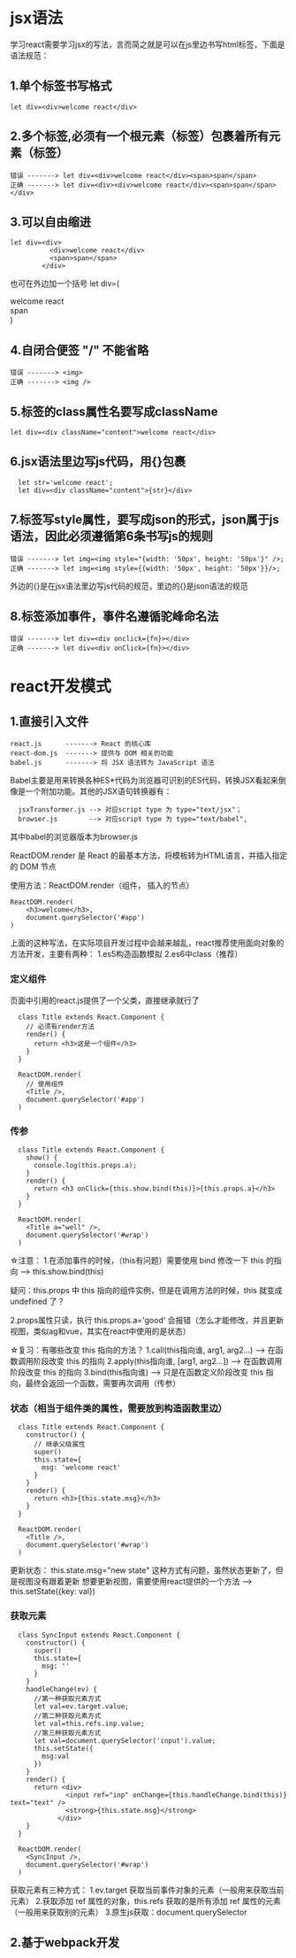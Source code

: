 # jsx语法
学习react需要学习jsx的写法，言而简之就是可以在js里边书写html标签，下面是语法规范：
## 1.单个标签书写格式
    let div=<div>welcome react</div>
    
## 2.多个标签,必须有一个根元素（标签）包裹着所有元素（标签）
    错误 -------> let div=<div>welcome react</div><span>span</span>      
    正确 -------> let div=<div><div>welcome react</div><span>span</span></div>
  
## 3.可以自由缩进
    let div=<div>
              <div>welcome react</div>
              <span>span</span>
            </div>
  也可在外边加一个括号
    let div=(<div>
              <div>welcome react</div>
              <span>span</span>
            </div>)
  
## 4.自闭合便签 "/" 不能省略
    错误 -------> <img>
    正确 -------> <img />
  
## 5.标签的class属性名要写成className
    let div=<div className="content">welcome react</div>
  
## 6.jsx语法里边写js代码，用{}包裹
      let str='welcome react';    
      let div=<div className="content">{str}</div>
  
## 7.标签写style属性，要写成json的形式，json属于js语法，因此必须遵循第6条书写js的规则
    错误 -------> let img=<img style="{width: '50px', height: '50px'}" />;
    正确 -------> let img=<img style={{width: '50px', height: '50px'}}/>;
  外边的{}是在jsx语法里边写js代码的规范，里边的{}是json语法的规范
    
## 8.标签添加事件，事件名遵循驼峰命名法
    错误 -------> let div=<div onclick={fn}></div>
    正确 -------> let div=<div onClick={fn}></div>

# react开发模式
## 1.直接引入文件
    react.js      -------> React 的核心库
    react-dom.js  -------> 提供与 DOM 相关的功能
    babel.js      -------> 将 JSX 语法转为 JavaScript 语法
    
  Babel主要是用来转换各种ES*代码为浏览器可识别的ES代码，转换JSX看起来倒像是一个附加功能。其他的JSX语句转换器有：
  
      jsxTransformer.js --> 对应script type 为 type="text/jsx"；
      browser.js        --> 对应script type 为 type="text/babel",
    
  其中babel的浏览器版本为browser.js
    
  ReactDOM.render 是 React 的最基本方法，将模板转为HTML语言，并插入指定的 DOM 节点
    
  使用方法：ReactDOM.render（组件， 插入的节点）
    
    ReactDOM.render(
        <h3>welcome</h3>,
        document.querySelector('#app')
    )
    
  上面的这种写法，在实际项目开发过程中会越来越乱，react推荐使用面向对象的方法开发，主要有两种：
    1.es5构造函数模拟
    2.es6中class（推荐）
      
### 定义组件
  页面中引用的react.js提供了一个父类，直接继承就行了
  
      class Title extends React.Component {
        // 必须有render方法
        render() {
          return <h3>这是一个组件</h3>
        }
      }

      ReactDOM.render(
        // 使用组件
        <Title />,
        document.querySelector('#app')
      )
      
### 传参
      class Title extends React.Component {
        show() {
          console.log(this.props.a);
        }
        render() {
          return <h3 onClick={this.show.bind(this)}>{this.props.a}</h3>
        }
      }

      ReactDOM.render(
        <Title a="well" />,
        document.querySelector('#wrap')
      )
        
  ☆注意：
  1.在添加事件的时候，（this有问题）需要使用 bind 修改一下 this 的指向 --> this.show.bind(this)

  疑问：this.props 中 this 指向的组件实例，但是在调用方法的时候，this 就变成 undefined 了？

  2.props属性只读，执行 this.props.a='good' 会报错（怎么才能修改，并且更新视图，类似ag和vue，其实在react中使用的是状态）

  ☆复习：有哪些改变 this 指向的方法？
  1.call(this指向谁, arg1, arg2...)     --> 在函数调用阶段改变 this 的指向
  2.apply(this指向谁, [arg1, arg2...])  --> 在函数调用阶段改变 this 的指向
  3.bind(this指向谁)                    --> 只是在函数定义阶段改变 this 指向，最终会返回一个函数，需要再次调用（传参）
      
### 状态（相当于组件类的属性，需要放到构造函数里边）
      class Title extends React.Component {
        constructor() {
          // 继承父级属性
          super()
          this.state={
            msg: 'welcome react'
          }
        }
        render() {
          return <h3>{this.state.msg}</h3>
        }
      }

      ReactDOM.render(
        <Title />,
        document.querySelector('#wrap')
      )
      
  更新状态：
  this.state.msg="new state" 这种方式有问题，虽然状态更新了，但是视图没有跟着更新
  想要更新视图，需要使用react提供的一个方法 --> this.setState({key: val})
      
### 获取元素
      class SyncInput extends React.Component {
        constructor() {
          super()
          this.state={
            msg: ''
          }
        }
        handleChange(ev) {
          //第一种获取元素方式
          let val=ev.target.value;
          //第二种获取元素方式
          let val=this.refs.inp.value;
          //第三种获取元素方式
          let val=document.querySelector('input').value;
          this.setState({
            msg:val
          })
        }
        render() {
          return <div>
                  <input ref="inp" onChange={this.handleChange.bind(this)} text="text" />
                  <strong>{this.state.msg}</strong>
                </div>
        }
      }

      ReactDOM.render(
        <SyncInput />,
        document.querySelector('#wrap')
      )
      
  获取元素有三种方式：
  1.ev.target 获取当前事件对象的元素（一般用来获取当前元素）
  2.获取添加 ref 属性的对象，this.refs 获取的是所有添加 ref 属性的元素（一般用来获取别的元素）
  3.原生js获取：document.querySelector
    
  ## 2.基于webpack开发
  
  
  
  
  
  
  
  
  
  
  
  
  
  
  
  
  
      
